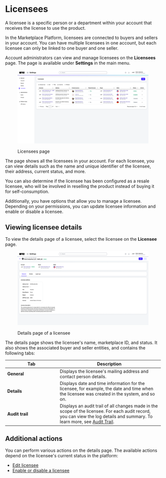# Licensees

A licensee is a specific person or a department within your account that receives the license to use the product.&#x20;

In the Marketplace Platform, licensees are connected to buyers and sellers in your account. You can have multiple licensees in one account, but each licensee can only be linked to one buyer and one seller.&#x20;

Account administrators can view and manage licensees on the **Licensees** page. The page is available under **Settings** in the main menu.

<figure><img src="../../../.gitbook/assets/settings_licensees.png" alt=""><figcaption><p>Licensees page</p></figcaption></figure>

The page shows all the licensees in your account. For each licensee, you can view details such as the name and unique identifier of the licensee, their address, current status, and more.&#x20;

You can also determine if the licensee has been configured as a resale licensee, who will be involved in reselling the product instead of buying it for self-consumption.&#x20;

Additionally, you have options that allow you to manage a licensee. Depending on your permissions, you can update licensee information and enable or disable a licensee.

## Viewing licensee details <a href="#subscription-details" id="subscription-details"></a>

To view the details page of a licensee, select the licensee on the **Licensee** page.&#x20;

<figure><img src="../../../.gitbook/assets/settings_licensee_details_page.png" alt=""><figcaption><p>Details page of a licensee</p></figcaption></figure>

The details page shows the licensee's name, marketplace ID, and status. It also shows the associated buyer and seller entities, and contains the following tabs:&#x20;

<table><thead><tr><th width="156">Tab</th><th>Description</th></tr></thead><tbody><tr><td><strong>General</strong></td><td>Displays the licensee's mailing address and contact person details. </td></tr><tr><td><strong>Details</strong></td><td>Displays date and time information for the licensee, for example, the date and time when the licensee was created in the system, and so on.</td></tr><tr><td><strong>Audit trail</strong></td><td>Displays an audit trail of all changes made in the scope of the licensee. For each audit record, you can view the log details and summary. To learn more, see <a href="https://docs.platform.softwareone.com/modules-and-features/settings/audit-trail">Audit Trail</a>.</td></tr></tbody></table>

## Additional actions

You can perform various actions on the details page. The available actions depend on the licensee's current status in the platform:

* [Edit licensee](edit-licensees.md)
* [Enable or disable a licensee](enable-or-disable-licensees.md)
